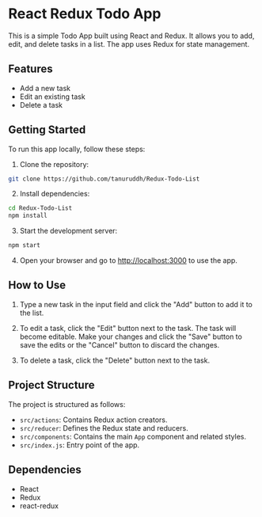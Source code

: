 # React Redux Todo App

This is a simple Todo App built using React and Redux. It allows you to add, edit, and delete tasks in a list. The app uses Redux for state management.

## Features

- Add a new task
- Edit an existing task
- Delete a task

## Getting Started

To run this app locally, follow these steps:

1. Clone the repository:

```bash
git clone https://github.com/tanuruddh/Redux-Todo-List
```

2. Install dependencies:

```bash
cd Redux-Todo-List
npm install
```

3. Start the development server:

```bash
npm start
```

4. Open your browser and go to [http://localhost:3000](http://localhost:3000) to use the app.

## How to Use

1. Type a new task in the input field and click the "Add" button to add it to the list.

2. To edit a task, click the "Edit" button next to the task. The task will become editable. Make your changes and click the "Save" button to save the edits or the "Cancel" button to discard the changes.

3. To delete a task, click the "Delete" button next to the task.

## Project Structure

The project is structured as follows:

- `src/actions`: Contains Redux action creators.
- `src/reducer`: Defines the Redux state and reducers.
- `src/components`: Contains the main `App` component and related styles.
- `src/index.js`: Entry point of the app.

## Dependencies

- React
- Redux
- react-redux
